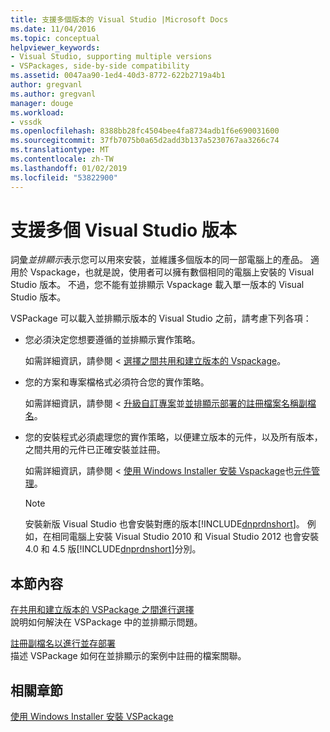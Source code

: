 ```yaml
---
title: 支援多個版本的 Visual Studio |Microsoft Docs
ms.date: 11/04/2016
ms.topic: conceptual
helpviewer_keywords:
- Visual Studio, supporting multiple versions
- VSPackages, side-by-side compatibility
ms.assetid: 0047aa90-1ed4-40d3-8772-622b2719a4b1
author: gregvanl
ms.author: gregvanl
manager: douge
ms.workload:
- vssdk
ms.openlocfilehash: 8388bb28fc4504bee4fa8734adb1f6e690031600
ms.sourcegitcommit: 37fb7075b0a65d2add3b137a5230767aa3266c74
ms.translationtype: MT
ms.contentlocale: zh-TW
ms.lasthandoff: 01/02/2019
ms.locfileid: "53822900"
---
```

# <a name="supporting-multiple-versions-of-visual-studio"></a>支援多個 Visual Studio 版本
詞彙*並排顯示*表示您可以用來安裝，並維護多個版本的同一部電腦上的產品。 適用於 Vspackage，也就是說，使用者可以擁有數個相同的電腦上安裝的 Visual Studio 版本。 不過，您不能有並排顯示 Vspackage 載入單一版本的 Visual Studio 版本。  
  
 VSPackage 可以載入並排顯示版本的 Visual Studio 之前，請考慮下列各項：  
  
- 您必須決定您想要遵循的並排顯示實作策略。  
  
   如需詳細資訊，請參閱 <<c0> [ 選擇之間共用和建立版本的 Vspackage](../extensibility/choosing-between-shared-and-versioned-vspackages.md)。  
  
- 您的方案和專案檔格式必須符合您的實作策略。  
  
   如需詳細資訊，請參閱 <<c0> [ 升級自訂專案](../extensibility/internals/upgrading-projects.md#upgrading-custom-projects)並[並排顯示部署的註冊檔案名稱副檔名](../extensibility/registering-file-name-extensions-for-side-by-side-deployments.md)。  
  
- 您的安裝程式必須處理您的實作策略，以便建立版本的元件，以及所有版本，之間共用的元件已正確安裝並註冊。  
  
   如需詳細資訊，請參閱 <<c0> [ 使用 Windows Installer 安裝 Vspackage](../extensibility/internals/installing-vspackages-with-windows-installer.md)也[元件管理](../extensibility/internals/component-management.md)。  
  
  > [!NOTE]
  >  安裝新版 Visual Studio 也會安裝對應的版本[!INCLUDE[dnprdnshort](../code-quality/includes/dnprdnshort_md.md)]。 例如，在相同電腦上安裝 Visual Studio 2010 和 Visual Studio 2012 也會安裝 4.0 和 4.5 版[!INCLUDE[dnprdnshort](../code-quality/includes/dnprdnshort_md.md)]分別。  
  
## <a name="in-this-section"></a>本節內容  
 [在共用和建立版本的 VSPackage 之間進行選擇](../extensibility/choosing-between-shared-and-versioned-vspackages.md)  
 說明如何解決在 VSPackage 中的並排顯示問題。  
  
 [註冊副檔名以進行並存部署](../extensibility/registering-file-name-extensions-for-side-by-side-deployments.md)  
 描述 VSPackage 如何在並排顯示的案例中註冊的檔案關聯。  
  
## <a name="related-sections"></a>相關章節  
 [使用 Windows Installer 安裝 VSPackage](../extensibility/internals/installing-vspackages-with-windows-installer.md)  
